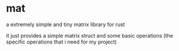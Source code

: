 # mat

a extremely simple and tiny matrix library for rust

it just provides a simple matrix struct and some basic operations
(the specific operations that i need for my project)
